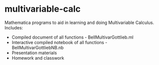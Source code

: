 # multivariable-calc
Mathematica programs to aid in learning and doing Multivariable Calculus.
<br>
Includes:
* Compiled document of all functions - BellMultivarGottlieb.ml
* Interactive compiled notebook of all functions - BellMultivarGottliebNB.nb
* Presentation materials
* Homework and classwork